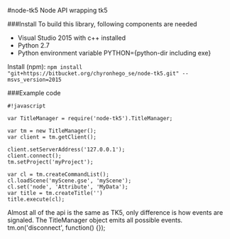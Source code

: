 #node-tk5
Node API wrapping tk5

###Install
To build this library, following components are needed
* Visual Studio 2015 with c++ installed
* Python 2.7
* Python environment variable PYTHON={python-dir including exe}

Install (npm):
`npm install "git+https://bitbucket.org/chyronhego_se/node-tk5.git" --msvs_version=2015`

###Example code

```
#!javascript

var TitleManager = require('node-tk5').TitleManager;

var tm = new TitleManager();
var client = tm.getClient();

client.setServerAddress('127.0.0.1');
client.connect();
tm.setProject('myProject');

var cl = tm.createCommandList();
cl.loadScene('myScene.gse', 'myScene');
cl.set('node', 'Attribute', 'MyData');
var title = tm.createTitle('')
title.execute(cl);

```


Almost all of the api is the same as TK5, only difference is how events are signaled. The TitleManager object emits all possible events.
tm.on('disconnect', function() {});